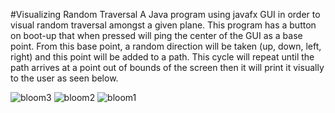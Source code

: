#Visualizing Random Traversal
  A Java program using javafx GUI in order to visual random traversal amongst a given plane. This program has a button on boot-up that when pressed will ping the center of the GUI as a base point. From this base point, a random direction will be taken (up, down, left, right) and this point will be added to a path. This cycle will repeat until the path arrives at a point out of bounds of the screen then it will print it visually to the user as seen below.

  
![bloom3](https://github.com/Kingerthanu/java_VisualizingRandomGrowth/assets/76754592/73399780-b0d5-4290-a1ba-c24b7a062b94)
![bloom2](https://github.com/Kingerthanu/java_VisualizingRandomGrowth/assets/76754592/7b985ccc-a7b7-44cf-b3db-91e4041071e9)
![bloom1](https://github.com/Kingerthanu/java_VisualizingRandomGrowth/assets/76754592/ba87dc2c-e3e1-43d7-8dfe-f44cc8733405)
